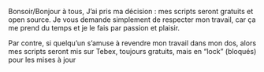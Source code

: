 Bonsoir/Bonjour à tous,
J’ai pris ma décision : mes scripts seront gratuits et open source. Je vous demande simplement de respecter mon travail, car ça me prend du temps et je le fais par passion et plaisir.

Par contre, si quelqu’un s’amuse à revendre mon travail dans mon dos, alors mes scripts seront mis sur Tebex, toujours gratuits, mais en “lock” (bloqués) pour les mises à jour
